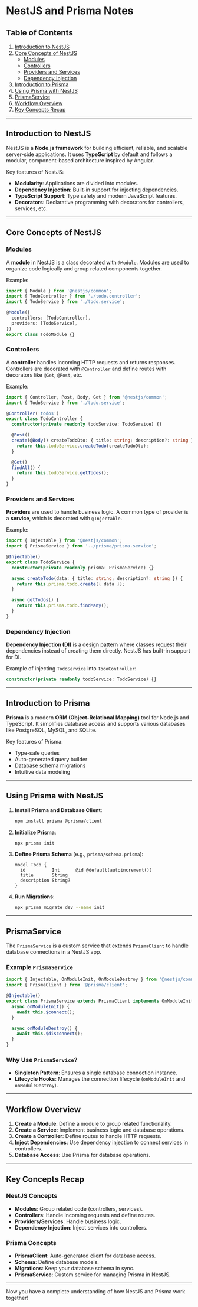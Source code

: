 # NestJS and Prisma Notes

## Table of Contents

1. [Introduction to NestJS](#introduction-to-nestjs)
2. [Core Concepts of NestJS](#core-concepts-of-nestjs)
    - [Modules](#modules)
    - [Controllers](#controllers)
    - [Providers and Services](#providers-and-services)
    - [Dependency Injection](#dependency-injection)
3. [Introduction to Prisma](#introduction-to-prisma)
4. [Using Prisma with NestJS](#using-prisma-with-nestjs)
5. [PrismaService](#prismaservice)
6. [Workflow Overview](#workflow-overview)
7. [Key Concepts Recap](#key-concepts-recap)

---

## Introduction to NestJS

NestJS is a **Node.js framework** for building efficient, reliable, and scalable server-side applications. It uses **TypeScript** by default and follows a modular, component-based architecture inspired by Angular.

Key features of NestJS:
- **Modularity**: Applications are divided into modules.
- **Dependency Injection**: Built-in support for injecting dependencies.
- **TypeScript Support**: Type safety and modern JavaScript features.
- **Decorators**: Declarative programming with decorators for controllers, services, etc.

---

## Core Concepts of NestJS

### Modules

A **module** in NestJS is a class decorated with `@Module`. Modules are used to organize code logically and group related components together.

Example:

```typescript
import { Module } from '@nestjs/common';
import { TodoController } from './todo.controller';
import { TodoService } from './todo.service';

@Module({
  controllers: [TodoController],
  providers: [TodoService],
})
export class TodoModule {}
```

### Controllers

A **controller** handles incoming HTTP requests and returns responses. Controllers are decorated with `@Controller` and define routes with decorators like `@Get`, `@Post`, etc.

Example:

```typescript
import { Controller, Post, Body, Get } from '@nestjs/common';
import { TodoService } from './todo.service';

@Controller('todos')
export class TodoController {
  constructor(private readonly todoService: TodoService) {}

  @Post()
  create(@Body() createTodoDto: { title: string; description?: string }) {
    return this.todoService.createTodo(createTodoDto);
  }

  @Get()
  findAll() {
    return this.todoService.getTodos();
  }
}
```

### Providers and Services

**Providers** are used to handle business logic. A common type of provider is a **service**, which is decorated with `@Injectable`.

Example:

```typescript
import { Injectable } from '@nestjs/common';
import { PrismaService } from '../prisma/prisma.service';

@Injectable()
export class TodoService {
  constructor(private readonly prisma: PrismaService) {}

  async createTodo(data: { title: string; description?: string }) {
    return this.prisma.todo.create({ data });
  }

  async getTodos() {
    return this.prisma.todo.findMany();
  }
}
```

### Dependency Injection

**Dependency Injection (DI)** is a design pattern where classes request their dependencies instead of creating them directly. NestJS has built-in support for DI.

Example of injecting `TodoService` into `TodoController`:

```typescript
constructor(private readonly todoService: TodoService) {}
```

---

## Introduction to Prisma

**Prisma** is a modern **ORM (Object-Relational Mapping)** tool for Node.js and TypeScript. It simplifies database access and supports various databases like PostgreSQL, MySQL, and SQLite.

Key features of Prisma:
- Type-safe queries
- Auto-generated query builder
- Database schema migrations
- Intuitive data modeling

---

## Using Prisma with NestJS

1. **Install Prisma and Database Client**:

   ```bash
   npm install prisma @prisma/client
   ```

2. **Initialize Prisma**:

   ```bash
   npx prisma init
   ```

3. **Define Prisma Schema** (e.g., `prisma/schema.prisma`):

   ```prisma
   model Todo {
     id          Int      @id @default(autoincrement())
     title       String
     description String?
   }
   ```

4. **Run Migrations**:

   ```bash
   npx prisma migrate dev --name init
   ```

---

## PrismaService

The `PrismaService` is a custom service that extends `PrismaClient` to handle database connections in a NestJS app.

### Example `PrismaService`

```typescript
import { Injectable, OnModuleInit, OnModuleDestroy } from '@nestjs/common';
import { PrismaClient } from '@prisma/client';

@Injectable()
export class PrismaService extends PrismaClient implements OnModuleInit, OnModuleDestroy {
  async onModuleInit() {
    await this.$connect();
  }

  async onModuleDestroy() {
    await this.$disconnect();
  }
}
```

### Why Use `PrismaService`?

- **Singleton Pattern**: Ensures a single database connection instance.
- **Lifecycle Hooks**: Manages the connection lifecycle (`onModuleInit` and `onModuleDestroy`).

---

## Workflow Overview

1. **Create a Module**: Define a module to group related functionality.
2. **Create a Service**: Implement business logic and database operations.
3. **Create a Controller**: Define routes to handle HTTP requests.
4. **Inject Dependencies**: Use dependency injection to connect services in controllers.
5. **Database Access**: Use Prisma for database operations.

---

## Key Concepts Recap

### NestJS Concepts

- **Modules**: Group related code (controllers, services).
- **Controllers**: Handle incoming requests and define routes.
- **Providers/Services**: Handle business logic.
- **Dependency Injection**: Inject services into controllers.

### Prisma Concepts

- **PrismaClient**: Auto-generated client for database access.
- **Schema**: Define database models.
- **Migrations**: Keep your database schema in sync.
- **PrismaService**: Custom service for managing Prisma in NestJS.

---

Now you have a complete understanding of how NestJS and Prisma work together!
